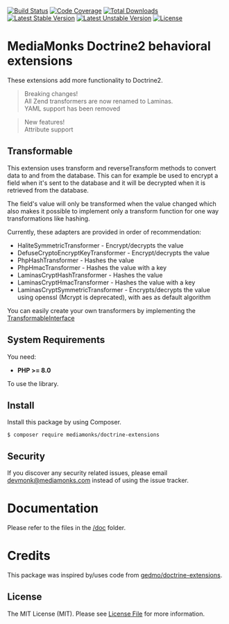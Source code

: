 [![Build Status](https://img.shields.io/github/workflow/status/mediamonks/doctrine-extensions/CI?label=CI&logo=github&style=flat-square)](https://github.com/mediamonks/doctrine-extensions/actions?query=workflow%3ACI)
[![Code Coverage](https://img.shields.io/codecov/c/gh/mediamonks/doctrine-extensions?label=codecov&logo=codecov&style=flat-square)](https://codecov.io/gh/mediamonks/doctrine-extensions)
[![Total Downloads](https://poser.pugx.org/mediamonks/doctrine-extensions/downloads)](https://packagist.org/packages/mediamonks/doctrine-extensions)
[![Latest Stable Version](https://poser.pugx.org/mediamonks/doctrine-extensions/v/stable)](https://packagist.org/packages/mediamonks/doctrine-extensions)
[![Latest Unstable Version](https://poser.pugx.org/mediamonks/doctrine-extensions/v/unstable)](https://packagist.org/packages/mediamonks/doctrine-extensions)
[![License](https://poser.pugx.org/mediamonks/doctrine-extensions/license)](https://packagist.org/packages/mediamonks/doctrine-extensions)

# MediaMonks Doctrine2 behavioral extensions

These extensions add more functionality to Doctrine2.

> Breaking changes!  
  All Zend transformers are now renamed to Laminas.  
  YAML support has been removed

> New features!  
  Attribute support
  
## Transformable

This extension uses transform and reverseTransform methods to convert data to and from the database. This can for example be used to encrypt a field when it's sent to the database and it will be decrypted when it is retrieved from the database.

The field's value will only be transformed when the value changed which also makes it possible to implement only a transform function for one way transformations like hashing.

Currently, these adapters are provided in order of recommendation:

- HaliteSymmetricTransformer - Encrypt/decrypts the value
- DefuseCryptoEncryptKeyTransformer - Encrypt/decrypts the value
- PhpHashTransformer - Hashes the value
- PhpHmacTransformer - Hashes the value with a key
- LaminasCryptHashTransformer - Hashes the value
- LaminasCryptHmacTransformer - Hashes the value with a key
- LaminasCryptSymmetricTransformer - Encrypts/decrypts the value using openssl (Mcrypt is deprecated), with aes as default algorithm

You can easily create your own transformers by implementing the [TransformableInterface](src/Transformable/Transformer/TransformerInterface.php)

## System Requirements

You need:

- **PHP >= 8.0**

To use the library.

## Install

Install this package by using Composer.

```
$ composer require mediamonks/doctrine-extensions
```

## Security

If you discover any security related issues, please email devmonk@mediamonks.com instead of using the issue tracker.

# Documentation

Please refer to the files in the [/doc](/doc) folder.

# Credits

This package was inspired by/uses code from [gedmo/doctrine-extensions](https://packagist.org/packages/gedmo/doctrine-extensions).

## License

The MIT License (MIT). Please see [License File](LICENSE) for more information.
